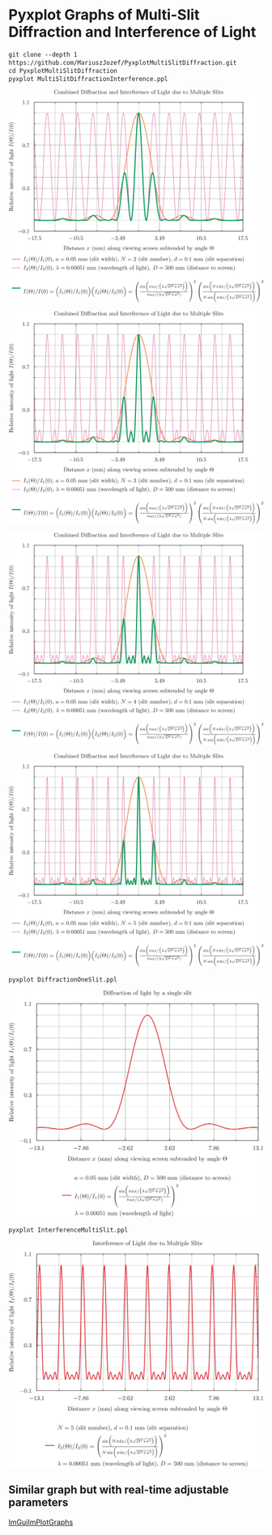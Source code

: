 # Pyxplot Graphs of Multi-Slit Diffraction and Interference of Light

```
git clone --depth 1 https://github.com/MariuszJozef/PyxplotMultiSlitDiffraction.git
cd PyxplotMultiSlitDiffraction
pyxplot MultiSlitDiffractionInterference.ppl
```

![Plot1](https://github.com/MariuszJozef/PyxplotMultiSlitDiffraction/blob/develop/Plots/MultiSlitDiffractionInterference_SlitNumber=2.jpeg)

![Plot2](https://github.com/MariuszJozef/PyxplotMultiSlitDiffraction/blob/develop/Plots/MultiSlitDiffractionInterference_SlitNumber=3.jpeg)

![Plot3](https://github.com/MariuszJozef/PyxplotMultiSlitDiffraction/blob/develop/Plots/MultiSlitDiffractionInterference_SlitNumber=4.jpeg)

![Plot4](https://github.com/MariuszJozef/PyxplotMultiSlitDiffraction/blob/develop/Plots/MultiSlitDiffractionInterference_SlitNumber=5.jpeg)

```
pyxplot DiffractionOneSlit.ppl
```

![Plot5](https://github.com/MariuszJozef/PyxplotMultiSlitDiffraction/blob/develop/Plots/DiffractionOneSlit.jpeg)

```
pyxplot InterferenceMultiSlit.ppl
```

![Plot6](https://github.com/MariuszJozef/PyxplotMultiSlitDiffraction/blob/develop/Plots/InterferenceMultiSlit.jpeg)

## Similar graph but with real-time adjustable parameters

[ImGuiImPlotGraphs](https://github.com/MariuszJozef/ImGuiImPlotGraphs.git)

<!-- [PythonMultiSlitDiffraction](https://github.com/MariuszJozef/PythonMultiSlitDiffraction.git) -->

<!-- [AsymptoteInterferenceMultiSlit](https://github.com/MariuszJozef/AsymptoteInterferenceMultiSlit.git) -->

<!-- [SageMathInterferenceMultiSlit](https://github.com/MariuszJozef/SageMathInterferenceMultiSlit.git) -->
